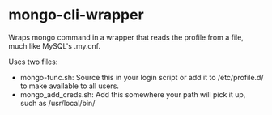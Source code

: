 mongo-cli-wrapper
=================

Wraps mongo command in a wrapper that reads the profile from a file, much like MySQL's .my.cnf.

Uses two files:

* mongo-func.sh: Source this in your login script or add it to /etc/profile.d/ to make available to all users.
* mongo_add_creds.sh: Add this somewhere your path will pick it up, such as /usr/local/bin/
